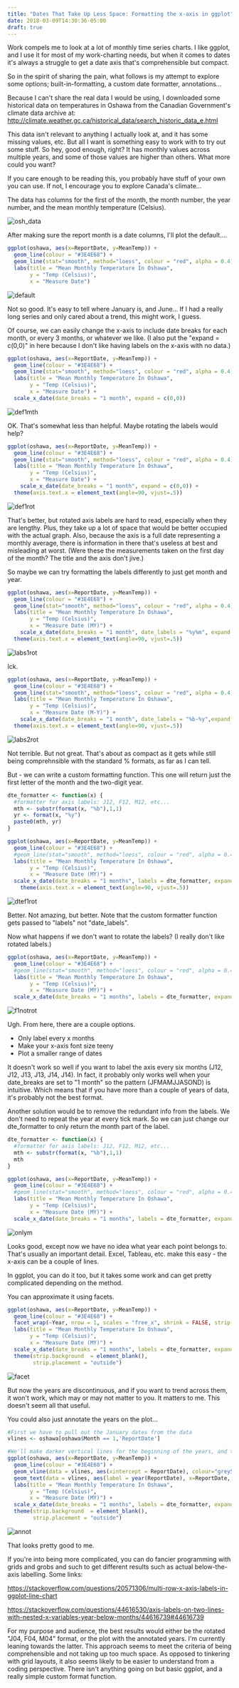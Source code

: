 ```yaml
---
title: "Dates That Take Up Less Space: Formatting the x-axis in ggplot"
date: 2018-03-09T14:30:36-05:00
draft: true
---
```



Work compels me to look at a lot of monthly time series charts. I like ggplot, and I use it for most of my work-charting needs, but when it comes to dates it's always a struggle to get a date axis that's comprehensible but compact. 

So in the spirit of sharing the pain, what follows is my attempt to explore some options; built-in-formatting, a custom date formatter, annotations...

Because I can't share the real data I would be using, I downloaded some historical data on temperatures in Oshawa from the Canadian Government's climate data archive at: http://climate.weather.gc.ca/historical_data/search_historic_data_e.html

This data isn't relevant to anything I actually look at, and it has some missing values, etc. But all I want is something easy to work with to try out some stuff. So hey, good enough, right? It has monthly values across multiple years, and some of those values are higher than others. What more could you want? 

If you care enough to be reading this, you probably have stuff of your own you can use. If not, I encourage you to explore Canada's climate...


The data has columns for the first of the month, the month number, the year number, and the mean monthly temperature (Celsius). 

![osh_data](/blog/oshawa_tbl.png)

After making sure the report month is a date columns, I'll plot the default....


```r
ggplot(oshawa, aes(x=ReportDate, y=MeanTemp)) +
  geom_line(colour = "#3E4E68") +
  geom_line(stat="smooth", method="loess", colour = "red", alpha = 0.4) +
  labs(title = "Mean Monthly Temperature In Oshawa",
       y = "Temp (Celsius)",
       x = "Measure Date")
```

![default](/blog/default.png)

Not so good. It's easy to tell where January is, and June... If I had a really long series and only cared about a trend, this might work, I guess.

Of course, we can easily change the x-axis to include date breaks for each month, or every 3 months, or whatever we like. (I also put the "expand = c(0,0)" in here because I don't like having labels on the x-axis with no data.)

```r
ggplot(oshawa, aes(x=ReportDate, y=MeanTemp)) +
  geom_line(colour = "#3E4E68") +
  geom_line(stat="smooth", method="loess", colour = "red", alpha = 0.4) +
  labs(title = "Mean Monthly Temperature In Oshawa",
       y = "Temp (Celsius)",
       x = "Measure Date") +
  scale_x_date(date_breaks = "1 month", expand = c(0,0))
```

![def1mth](/blog/default1mth.png)


OK. That's somewhat less than helpful. Maybe rotating the labels would help?


```r
ggplot(oshawa, aes(x=ReportDate, y=MeanTemp)) +
  geom_line(colour = "#3E4E68") +
  geom_line(stat="smooth", method="loess", colour = "red", alpha = 0.4) +
  labs(title = "Mean Monthly Temperature In Oshawa",
       y = "Temp (Celsius)",
       x = "Measure Date") +
    scale_x_date(date_breaks = "1 month", expand = c(0,0)) +
  theme(axis.text.x = element_text(angle=90, vjust=.5))
```

![def1rot](/blog/default1rot.png)


That's better, but rotated axis labels are hard to read, especially when they are lengthy. Plus, they take up a lot of space that would be better occupied with the actual graph. Also, because the axis is a full date representing a monthly average, there is information in there that's useless at best and misleading at worst. (Were these the measurements taken on the first day of the month? The title and the axis don't jive.)

So maybe we can try formatting the labels differently to just get month and year. 


```r
ggplot(oshawa, aes(x=ReportDate, y=MeanTemp)) +
  geom_line(colour = "#3E4E68") +
  geom_line(stat="smooth", method="loess", colour = "red", alpha = 0.4) +
  labs(title = "Mean Monthly Temperature In Oshawa",
       y = "Temp (Celsius)",
       x = "Measure Date (MY)") +
    scale_x_date(date_breaks = "1 month", date_labels = "%y%m", expand = c(0,0)) +
  theme(axis.text.x = element_text(angle=90, vjust=.5))
```

![labs1rot](/blog/labs1rot.png)


Ick.


```r
ggplot(oshawa, aes(x=ReportDate, y=MeanTemp)) +
  geom_line(colour = "#3E4E68") +
  geom_line(stat="smooth", method="loess", colour = "red", alpha = 0.4) +
  labs(title = "Mean Monthly Temperature In Oshawa",
       y = "Temp (Celsius)",
       x = "Measure Date (M-Y)") +
    scale_x_date(date_breaks = "1 month", date_labels = "%b-%y",expand = c(0,0)) +
  theme(axis.text.x = element_text(angle=90, vjust=.5))
```

![labs2rot](/blog/labs2rot.png)

Not terrible. But not great. That's about as compact as it gets while still being comprehnsible with the standard % formats, as far as I can tell. 

But - we can write a custom formatting function. This one will return just the first letter of the month and the two-digit year.


```r
dte_formatter <- function(x) { 
  #formatter for axis labels: J12, F12, M12, etc... 
  mth <- substr(format(x, "%b"),1,1) 
  yr <- format(x, "%y") 
  paste0(mth, yr) 
} 
```

```r
ggplot(oshawa, aes(x=ReportDate, y=MeanTemp)) +
  geom_line(colour = "#3E4E68") +
  #geom_line(stat="smooth", method="loess", colour = "red", alpha = 0.4) +
  labs(title = "Mean Monthly Temperature In Oshawa",
       y = "Temp (Celsius)",
       x = "Measure Date (MY)") +
  scale_x_date(date_breaks = "1 months", labels = dte_formatter, expand = c(0,0)) +
    theme(axis.text.x = element_text(angle=90, vjust=.5))
```

![dtef1rot](/blog/dtefmt1rot.png)


Better. Not amazing, but better. Note that the custom formatter function gets passed to "labels" not "date_labels".

Now what happens if we don't want to rotate the labels? (I really don't like rotated labels.)


```r
ggplot(oshawa, aes(x=ReportDate, y=MeanTemp)) +
  geom_line(colour = "#3E4E68") +
  #geom_line(stat="smooth", method="loess", colour = "red", alpha = 0.4) +
  labs(title = "Mean Monthly Temperature In Oshawa",
       y = "Temp (Celsius)",
       x = "Measure Date (MY)") +
  scale_x_date(date_breaks = "1 months", labels = dte_formatter, expand=c(0,0)) 
```

![f1notrot](/blog/dtefmt1_notrot.png)


Ugh. From here, there are a couple options. 
* Only label every x months
* Make your x-axis font size teeny
* Plot a smaller range of dates

It doesn't work so well if you want to label the axis every six months (J12, J12, J13, J13, J14, J14). In fact, it probably only works well when your date_breaks are set to "1 month" so the pattern (JFMAMJJASOND) is intuitive. Which means that if you have more than a couple of years of data, it's probably not the best format. 

Another solution would be to remove the redundant info from the labels. We don't need to repeat the year at every tick mark. So we can just change our dte_formatter to only return the month part of the label.


```r
dte_formatter <- function(x) { 
  #formatter for axis labels: J12, F12, M12, etc... 
  mth <- substr(format(x, "%b"),1,1) 
  mth 
} 
```

```r
ggplot(oshawa, aes(x=ReportDate, y=MeanTemp)) +
  geom_line(colour = "#3E4E68") +
  #geom_line(stat="smooth", method="loess", colour = "red", alpha = 0.4) +
  labs(title = "Mean Monthly Temperature In Oshawa",
       y = "Temp (Celsius)",
       x = "Measure Date (MY)") +
  scale_x_date(date_breaks = "1 months", labels = dte_formatter, expand = c(0,0)) 
```

![onlym](/blog/dtefmt2_onlym.png)


Looks good, except now we have no idea what year each point belongs to. That's usually an important detail. Excel, Tableau, etc. make this easy - the x-axis can be a couple of lines.

In ggplot, you can do it too, but it takes some work and can get pretty complicated depending on the method. 

You can approximate it using facets.


```r
ggplot(oshawa, aes(x=ReportDate, y=MeanTemp)) +
  geom_line(colour = "#3E4E68") +
  facet_wrap(~Year, nrow = 1, scales = "free_x", shrink = FALSE, strip.position = "bottom") + # space="free_x") + # switch="x") +
  labs(title = "Mean Monthly Temperature In Oshawa",
       y = "Temp (Celsius)",
       x = "Measure Date (MY)") +
  scale_x_date(date_breaks = "1 months", labels = dte_formatter, expand = c(0,0)) +
  theme(strip.background  = element_blank(), 
        strip.placement = "outside")
```

![facet](/blog/dtefmt2_facet.png)

But now the years are discontinuous, and if you want to trend across them, it won't work, which may or may not matter to you. It matters to me. This doesn't seem all that useful.

You could also just annotate the years on the plot...


```r
#First we have to pull out the January dates from the data
vlines <- oshawa[oshawa$Month == 1,'ReportDate']

#We'll make darker vertical lines for the beginning of the years, and then put a label to the right of that. 
ggplot(oshawa, aes(x=ReportDate, y=MeanTemp)) +
  geom_line(colour = "#3E4E68") +
  geom_vline(data = vlines, aes(xintercept = ReportDate), colour="grey50") +
  geom_text(data = vlines, aes(label = year(ReportDate), x=ReportDate, y=min(oshawa$MeanTemp)), nudge_x = 40, size = 4, colour="grey25") +
  labs(title = "Mean Monthly Temperature In Oshawa",
       y = "Temp (Celsius)",
       x = "Measure Date (MY)") +
  scale_x_date(date_breaks = "1 months", labels = dte_formatter, expand = c(0,0)) +
  theme(strip.background  = element_blank(), 
        strip.placement = "outside")
```
![annot](/blog/dtefmt2_annot.png)

That looks pretty good to me. 

If you're into being more complicated, you can do fancier programming with grids and grobs and such to get different results such as actual below-the-axis labelling. Some links: 

https://stackoverflow.com/questions/20571306/multi-row-x-axis-labels-in-ggplot-line-chart

https://stackoverflow.com/questions/44616530/axis-labels-on-two-lines-with-nested-x-variables-year-below-months/44616739#44616739

For my purpose and audience, the best results would either be the rotated "J04, F04, M04" format, or the plot with the annotated years. I'm currently leaning towards the latter. This approach seems to meet the criteria of being comprehensible and not taking up too much space. As opposed to tinkering with grid layouts, it also seems likely to be easier to understand from a coding perspective. There isn't anything going on but basic ggplot, and a really simple custom format function.

